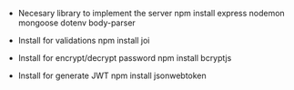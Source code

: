 
* Necesary library to implement the server
npm install express nodemon mongoose dotenv body-parser

* Install for validations
npm install joi

* Install for encrypt/decrypt password
npm install bcryptjs

* Install for generate JWT
npm install jsonwebtoken